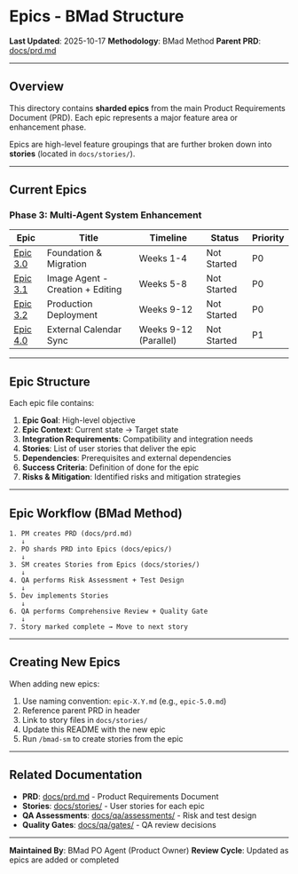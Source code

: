 # Epics - BMad Structure

**Last Updated**: 2025-10-17
**Methodology**: BMad Method
**Parent PRD**: [docs/prd.md](../prd.md)

---

## Overview

This directory contains **sharded epics** from the main Product Requirements Document (PRD). Each epic represents a major feature area or enhancement phase.

Epics are high-level feature groupings that are further broken down into **stories** (located in `docs/stories/`).

---

## Current Epics

### Phase 3: Multi-Agent System Enhancement

| Epic | Title | Timeline | Status | Priority |
|------|-------|----------|--------|----------|
| [Epic 3.0](./epic-3.0.md) | Foundation & Migration | Weeks 1-4 | Not Started | P0 |
| [Epic 3.1](./epic-3.1.md) | Image Agent - Creation + Editing | Weeks 5-8 | Not Started | P0 |
| [Epic 3.2](./epic-3.2.md) | Production Deployment | Weeks 9-12 | Not Started | P0 |
| [Epic 4.0](./epic-4.0.md) | External Calendar Sync | Weeks 9-12 (Parallel) | Not Started | P1 |

---

## Epic Structure

Each epic file contains:

1. **Epic Goal**: High-level objective
2. **Epic Context**: Current state → Target state
3. **Integration Requirements**: Compatibility and integration needs
4. **Stories**: List of user stories that deliver the epic
5. **Dependencies**: Prerequisites and external dependencies
6. **Success Criteria**: Definition of done for the epic
7. **Risks & Mitigation**: Identified risks and mitigation strategies

---

## Epic Workflow (BMad Method)

```
1. PM creates PRD (docs/prd.md)
   ↓
2. PO shards PRD into Epics (docs/epics/)
   ↓
3. SM creates Stories from Epics (docs/stories/)
   ↓
4. QA performs Risk Assessment + Test Design
   ↓
5. Dev implements Stories
   ↓
6. QA performs Comprehensive Review + Quality Gate
   ↓
7. Story marked complete → Move to next story
```

---

## Creating New Epics

When adding new epics:

1. Use naming convention: `epic-X.Y.md` (e.g., `epic-5.0.md`)
2. Reference parent PRD in header
3. Link to story files in `docs/stories/`
4. Update this README with the new epic
5. Run `/bmad-sm` to create stories from the epic

---

## Related Documentation

- **PRD**: [docs/prd.md](../prd.md) - Product Requirements Document
- **Stories**: [docs/stories/](../stories/) - User stories for each epic
- **QA Assessments**: [docs/qa/assessments/](../qa/assessments/) - Risk and test design
- **Quality Gates**: [docs/qa/gates/](../qa/gates/) - QA review decisions

---

**Maintained By**: BMad PO Agent (Product Owner)
**Review Cycle**: Updated as epics are added or completed
